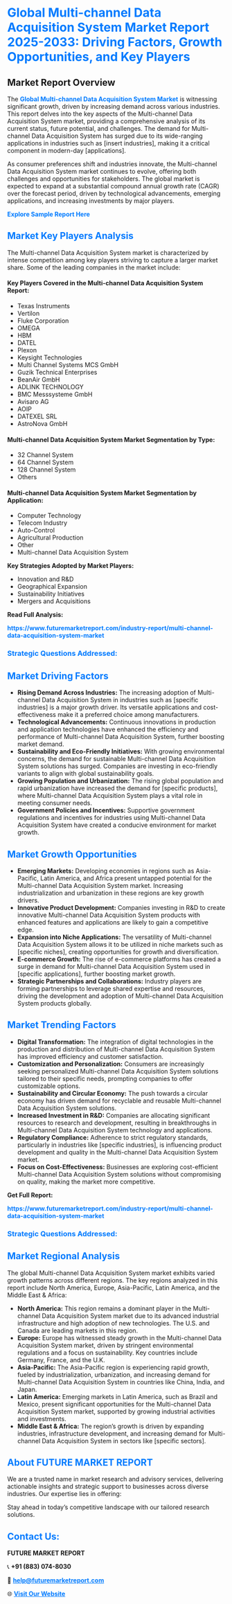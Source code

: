 <h1 style="color: #007BFF;">Global Multi-channel Data Acquisition System Market Report 2025-2033: Driving Factors, Growth Opportunities, and Key Players</h1>

<section id="overview">
<h2>Market Report Overview</h2>
<p>The <a href="https://www.futuremarketreport.com/industry-report/multi-channel-data-acquisition-system-market" style="color: #007BFF; text-decoration: none;"><strong>Global Multi-channel Data Acquisition System Market</strong></a> is witnessing significant growth, driven by increasing demand across various industries. This report delves into the key aspects of the Multi-channel Data Acquisition System market, providing a comprehensive analysis of its current status, future potential, and challenges. The demand for Multi-channel Data Acquisition System has surged due to its wide-ranging applications in industries such as [insert industries], making it a critical component in modern-day [applications].</p>
<p>As consumer preferences shift and industries innovate, the Multi-channel Data Acquisition System market continues to evolve, offering both challenges and opportunities for stakeholders. The global market is expected to expand at a substantial compound annual growth rate (CAGR) over the forecast period, driven by technological advancements, emerging applications, and increasing investments by major players.</p>
</section>

<section id="overview">
<p><a href="https://www.futuremarketreport.com/request-sample/reportId=127909" style="color: #007BFF; text-decoration: none;"><strong>Explore Sample Report Here</strong></a></p>
</section>

<section id="key-players">
<h2 style="color: #007BFF;">Market Key Players Analysis</h2>
<p>The Multi-channel Data Acquisition System market is characterized by intense competition among key players striving to capture a larger market share. Some of the leading companies in the market include:</p>
<h4>Key Players Covered in the Multi-channel Data Acquisition System Report:</h4>
<ul><li>Texas Instruments</li><li>Vertilon</li><li>Fluke Corporation</li><li>OMEGA</li><li>HBM</li><li>DATEL</li><li>Plexon</li><li>Keysight Technologies</li><li>Multi Channel Systems MCS GmbH</li><li>Guzik Technical Enterprises</li><li>BeanAir GmbH</li><li>ADLINK TECHNOLOGY</li><li>BMC Messsysteme GmbH</li><li>Avisaro AG</li><li>AOIP</li><li>DATEXEL SRL</li><li>AstroNova GmbH</li></ul>
<h4>Multi-channel Data Acquisition System Market Segmentation by Type:</h4>
<ul><li>32 Channel System</li><li>64 Channel System</li><li>128 Channel System</li><li>Others</li></ul>

<h4>Multi-channel Data Acquisition System Market Segmentation by Application:</h4>
<ul><li>Computer Technology</li><li>Telecom Industry</li><li>Auto-Control</li><li>Agricultural Production</li><li>Other</li><li>Multi-channel Data Acquisition System</li></ul>
<p><strong>Key Strategies Adopted by Market Players:</strong></p>
<ul>
<li>Innovation and R&D</li>
<li>Geographical Expansion</li>
<li>Sustainability Initiatives</li>
<li>Mergers and Acquisitions</li>
</ul>
</section>

<section>
<p><strong>Read Full Analysis: </strong></p><a href="https://www.futuremarketreport.com/industry-report/multi-channel-data-acquisition-system-market" style="color: #007BFF; text-decoration: none;"><strong>https://www.futuremarketreport.com/industry-report/multi-channel-data-acquisition-system-market</strong></a>
<h3 style="color: #007BFF;">Strategic Questions Addressed:</h3>
</section>

<section id="driving-factors">
<h2 style="color: #007BFF;">Market Driving Factors</h2>
<ul>
<li><strong>Rising Demand Across Industries:</strong> The increasing adoption of Multi-channel Data Acquisition System in industries such as [specific industries] is a major growth driver. Its versatile applications and cost-effectiveness make it a preferred choice among manufacturers.</li>
<li><strong>Technological Advancements:</strong> Continuous innovations in production and application technologies have enhanced the efficiency and performance of Multi-channel Data Acquisition System, further boosting market demand.</li>
<li><strong>Sustainability and Eco-Friendly Initiatives:</strong> With growing environmental concerns, the demand for sustainable Multi-channel Data Acquisition System solutions has surged. Companies are investing in eco-friendly variants to align with global sustainability goals.</li>
<li><strong>Growing Population and Urbanization:</strong> The rising global population and rapid urbanization have increased the demand for [specific products], where Multi-channel Data Acquisition System plays a vital role in meeting consumer needs.</li>
<li><strong>Government Policies and Incentives:</strong> Supportive government regulations and incentives for industries using Multi-channel Data Acquisition System have created a conducive environment for market growth.</li>
</ul>
</section>

<section id="growth-opportunities">
<h2 style="color: #007BFF;">Market Growth Opportunities</h2>
<ul>
<li><strong>Emerging Markets:</strong> Developing economies in regions such as Asia-Pacific, Latin America, and Africa present untapped potential for the Multi-channel Data Acquisition System market. Increasing industrialization and urbanization in these regions are key growth drivers.</li>
<li><strong>Innovative Product Development:</strong> Companies investing in R&D to create innovative Multi-channel Data Acquisition System products with enhanced features and applications are likely to gain a competitive edge.</li>
<li><strong>Expansion into Niche Applications:</strong> The versatility of Multi-channel Data Acquisition System allows it to be utilized in niche markets such as [specific niches], creating opportunities for growth and diversification.</li>
<li><strong>E-commerce Growth:</strong> The rise of e-commerce platforms has created a surge in demand for Multi-channel Data Acquisition System used in [specific applications], further boosting market growth.</li>
<li><strong>Strategic Partnerships and Collaborations:</strong> Industry players are forming partnerships to leverage shared expertise and resources, driving the development and adoption of Multi-channel Data Acquisition System products globally.</li>
</ul>
</section>

<section id="trending-factors">
<h2 style="color: #007BFF;">Market Trending Factors</h2>
<ul>
<li><strong>Digital Transformation:</strong> The integration of digital technologies in the production and distribution of Multi-channel Data Acquisition System has improved efficiency and customer satisfaction.</li>
<li><strong>Customization and Personalization:</strong> Consumers are increasingly seeking personalized Multi-channel Data Acquisition System solutions tailored to their specific needs, prompting companies to offer customizable options.</li>
<li><strong>Sustainability and Circular Economy:</strong> The push towards a circular economy has driven demand for recyclable and reusable Multi-channel Data Acquisition System solutions.</li>
<li><strong>Increased Investment in R&D:</strong> Companies are allocating significant resources to research and development, resulting in breakthroughs in Multi-channel Data Acquisition System technology and applications.</li>
<li><strong>Regulatory Compliance:</strong> Adherence to strict regulatory standards, particularly in industries like [specific industries], is influencing product development and quality in the Multi-channel Data Acquisition System market.</li>
<li><strong>Focus on Cost-Effectiveness:</strong> Businesses are exploring cost-efficient Multi-channel Data Acquisition System solutions without compromising on quality, making the market more competitive.</li>
</ul>
</section>

<section>
<p><strong>Get Full Report: </strong></p><a href="https://www.futuremarketreport.com/industry-report/multi-channel-data-acquisition-system-market" style="color: #007BFF; text-decoration: none;"><strong>https://www.futuremarketreport.com/industry-report/multi-channel-data-acquisition-system-market</strong></a>
<h3 style="color: #007BFF;">Strategic Questions Addressed:</h3>
</section>


<section id="regional-analysis">
<h2 style="color: #007BFF;">Market Regional Analysis</h2>
<p>The global Multi-channel Data Acquisition System market exhibits varied growth patterns across different regions. The key regions analyzed in this report include North America, Europe, Asia-Pacific, Latin America, and the Middle East & Africa:</p>
<ul>
<li><strong>North America:</strong> This region remains a dominant player in the Multi-channel Data Acquisition System market due to its advanced industrial infrastructure and high adoption of new technologies. The U.S. and Canada are leading markets in this region.</li>
<li><strong>Europe:</strong> Europe has witnessed steady growth in the Multi-channel Data Acquisition System market, driven by stringent environmental regulations and a focus on sustainability. Key countries include Germany, France, and the U.K.</li>
<li><strong>Asia-Pacific:</strong> The Asia-Pacific region is experiencing rapid growth, fueled by industrialization, urbanization, and increasing demand for Multi-channel Data Acquisition System in countries like China, India, and Japan.</li>
<li><strong>Latin America:</strong> Emerging markets in Latin America, such as Brazil and Mexico, present significant opportunities for the Multi-channel Data Acquisition System market, supported by growing industrial activities and investments.</li>
<li><strong>Middle East & Africa:</strong> The region’s growth is driven by expanding industries, infrastructure development, and increasing demand for Multi-channel Data Acquisition System in sectors like [specific sectors].</li>
</ul>
</section>

<footer>
<h2 style="color: #007BFF;">About FUTURE MARKET REPORT</h2>
<p>We are a trusted name in market research and advisory services, delivering actionable insights and strategic support to businesses across diverse industries. Our expertise lies in offering:</p>

<p>Stay ahead in today’s competitive landscape with our tailored research solutions.</p>

<h2 style="color: #007BFF;">Contact Us:</h2>
<p><strong>FUTURE MARKET REPORT</strong></p>
<p>📞 <strong>+91 (883) 074-8030</strong></p>
<p>📧 <strong><a href="mailto:help@futuremarketreport.com" style="color: #007BFF;">help@futuremarketreport.com</a></strong></p>
<p>🌐 <strong><a href="https://www.futuremarketreport.com/" style="color: #007BFF;">Visit Our Website</a></strong></p>
</footer>
